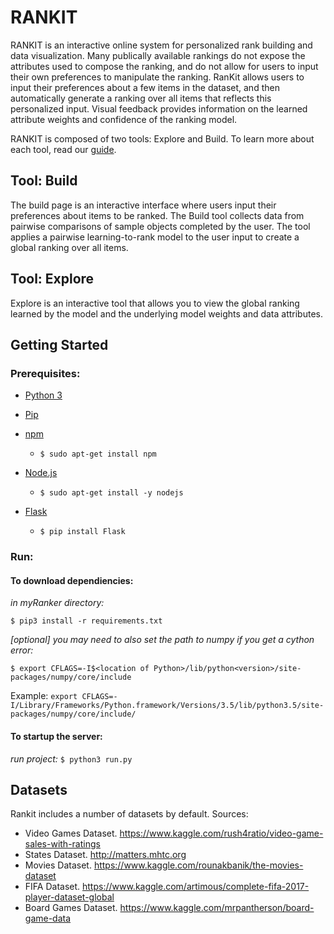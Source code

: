 # RANKIT

RANKIT is an interactive online system for personalized rank building and data visualization. Many publically available rankings do not expose the attributes used to compose the ranking, and do not allow for users to input their own preferences to manipulate the ranking. RanKit allows users to input their preferences about a few items in the dataset, and then automatically generate a ranking over all items that reflects this personalized input. Visual feedback provides information on the learned attribute weights and confidence of the ranking model.  

RANKIT is composed of two tools: Explore and Build. To learn more about each tool, read our [guide](https://github.com/RankerToolWebsite/myRanker/wiki).

## Tool: Build

The build page is an interactive interface where users input their preferences about items to be ranked. The Build tool collects data from pairwise comparisons of sample objects completed by the user. The tool applies a pairwise learning-to-rank model to the user input to create a global ranking over all items.

## Tool: Explore

Explore is an interactive tool that allows you to view the global ranking learned by the model and the underlying model weights and data attributes.

## Getting Started

### Prerequisites:

- [Python 3](https://www.python.org)

- [Pip](https://pypi.python.org/pypi/pip)

- [npm](https://www.npmjs.com/)
	- `$ sudo apt-get install npm`
- [Node.js](http://nodejs.org/)
	- `$ sudo apt-get install -y nodejs`
- [Flask](http://flask.pocoo.org/)
	- `$ pip install Flask`


### Run: 

#### To download dependiencies:

*in myRanker directory:*

`$ pip3 install -r requirements.txt`

*[optional] you may need to also set the path to numpy if you get a cython error:*

`$ export CFLAGS=-I$<location of Python>/lib/python<version>/site-packages/numpy/core/include`

Example: `export CFLAGS=-I/Library/Frameworks/Python.framework/Versions/3.5/lib/python3.5/site-packages/numpy/core/include/`

#### To startup the server:

*run project:* `$ python3 run.py`

## Datasets

Rankit includes a number of datasets by default. Sources:
- Video Games Dataset. https://www.kaggle.com/rush4ratio/video-game-sales-with-ratings
- States Dataset. http://matters.mhtc.org
- Movies Dataset. https://www.kaggle.com/rounakbanik/the-movies-dataset
- FIFA Dataset. https://www.kaggle.com/artimous/complete-fifa-2017-player-dataset-global
- Board Games Dataset. https://www.kaggle.com/mrpantherson/board-game-data




